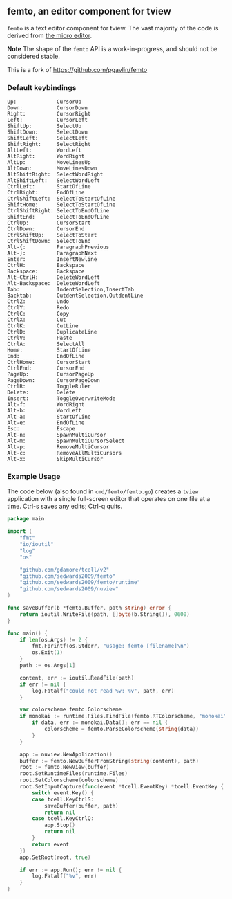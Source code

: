 ## femto, an editor component for tview

`femto` is a text editor component for tview. The vast majority of the code is derived from
[the micro editor](github.com/zyedidia/micro).

**Note** The shape of the `femto` API is a work-in-progress, and should not be considered stable.

This is a fork of https://github.com/pgavlin/femto

### Default keybindings
```
Up:             CursorUp
Down:           CursorDown
Right:          CursorRight
Left:           CursorLeft
ShiftUp:        SelectUp
ShiftDown:      SelectDown
ShiftLeft:      SelectLeft
ShiftRight:     SelectRight
AltLeft:        WordLeft
AltRight:       WordRight
AltUp:          MoveLinesUp
AltDown:        MoveLinesDown
AltShiftRight:  SelectWordRight
AltShiftLeft:   SelectWordLeft
CtrlLeft:       StartOfLine
CtrlRight:      EndOfLine
CtrlShiftLeft:  SelectToStartOfLine
ShiftHome:      SelectToStartOfLine
CtrlShiftRight: SelectToEndOfLine
ShiftEnd:       SelectToEndOfLine
CtrlUp:         CursorStart
CtrlDown:       CursorEnd
CtrlShiftUp:    SelectToStart
CtrlShiftDown:  SelectToEnd
Alt-{:          ParagraphPrevious
Alt-}:          ParagraphNext
Enter:          InsertNewline
CtrlH:          Backspace
Backspace:      Backspace
Alt-CtrlH:      DeleteWordLeft
Alt-Backspace:  DeleteWordLeft
Tab:            IndentSelection,InsertTab
Backtab:        OutdentSelection,OutdentLine
CtrlZ:          Undo
CtrlY:          Redo
CtrlC:          Copy
CtrlX:          Cut
CtrlK:          CutLine
CtrlD:          DuplicateLine
CtrlV:          Paste
CtrlA:          SelectAll
Home:           StartOfLine
End:            EndOfLine
CtrlHome:       CursorStart
CtrlEnd:        CursorEnd
PageUp:         CursorPageUp
PageDown:       CursorPageDown
CtrlR:          ToggleRuler
Delete:         Delete
Insert:         ToggleOverwriteMode
Alt-f:          WordRight
Alt-b:          WordLeft
Alt-a:          StartOfLine
Alt-e:          EndOfLine
Esc:            Escape
Alt-n:          SpawnMultiCursor
Alt-m:          SpawnMultiCursorSelect
Alt-p:          RemoveMultiCursor
Alt-c:          RemoveAllMultiCursors
Alt-x:          SkipMultiCursor
```

### Example Usage

The code below (also found in `cmd/femto/femto.go`) creates a `tview` application with a single full-screen editor
that operates on one file at a time. Ctrl-s saves any edits; Ctrl-q quits.

```go
package main

import (
	"fmt"
	"io/ioutil"
	"log"
	"os"

	"github.com/gdamore/tcell/v2"
	"github.com/sedwards2009/femto"
	"github.com/sedwards2009/femto/runtime"
	"github.com/sedwards2009/nuview"
)

func saveBuffer(b *femto.Buffer, path string) error {
	return ioutil.WriteFile(path, []byte(b.String()), 0600)
}

func main() {
	if len(os.Args) != 2 {
		fmt.Fprintf(os.Stderr, "usage: femto [filename]\n")
		os.Exit(1)
	}
	path := os.Args[1]

	content, err := ioutil.ReadFile(path)
	if err != nil {
		log.Fatalf("could not read %v: %v", path, err)
	}

	var colorscheme femto.Colorscheme
	if monokai := runtime.Files.FindFile(femto.RTColorscheme, "monokai"); monokai != nil {
		if data, err := monokai.Data(); err == nil {
			colorscheme = femto.ParseColorscheme(string(data))
		}
	}

	app := nuview.NewApplication()
	buffer := femto.NewBufferFromString(string(content), path)
	root := femto.NewView(buffer)
	root.SetRuntimeFiles(runtime.Files)
	root.SetColorscheme(colorscheme)
	root.SetInputCapture(func(event *tcell.EventKey) *tcell.EventKey {
		switch event.Key() {
		case tcell.KeyCtrlS:
			saveBuffer(buffer, path)
			return nil
		case tcell.KeyCtrlQ:
			app.Stop()
			return nil
		}
		return event
	})
	app.SetRoot(root, true)

	if err := app.Run(); err != nil {
		log.Fatalf("%v", err)
	}
}
```
